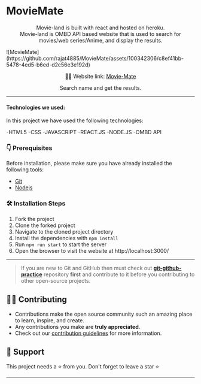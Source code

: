 # MovieMate
<p align="center">
Movie-land is built with react and hosted on heroku. <br>
Movie-land is OMBD API based website that is used to search for movies/web series/Anime, and display the results.
</p>
![MovieMate](https://github.com/rajat4885/MovieMate/assets/100342306/c8ef41bb-5478-4ed5-b6ed-d2c56e3e192d)

<p align="center">
    👨‍💻 Website link:
    <a href="https://mymoviemate.netlify.app/"> Movie-Mate </a>
</p>

<p align="center">
    Search  name and get the results.
</p>

---

#### Technologies we used:

In this project we have used the following technologies:

-HTML5
-CSS
-JAVASCRIPT
-REACT.JS
-NODE.JS
-OMBD API
### 👇 Prerequisites

Before installation, please make sure you have already installed the following tools:
- [Git](https://git-scm.com/downloads)
- [Nodejs](https://nodejs.org/en/download/)

### 🛠️ Installation Steps

1. Fork the project
2. Clone the forked project
3. Navigate to the cloned project directory
4. Install the dependencies with `npm install`
5. Run `npm run start` to start the server
6. Open the browser to visit the website at http://localhost:3000/

---

> If you are new to Git and GitHub then must check out **[git-github-practice](https://github.com/cryptoverseWeb3/git-github-practice)** repository **first** and contribute to it before you contributing to other open-source projects.

## 👨‍💻 Contributing

- Contributions make the open source community such an amazing place to learn, inspire, and create.
- Any contributions you make are **truly appreciated**.
- Check out our [contribution guidelines](/CONTRIBUTING.md) for more information.
  
## 🙏 Support

This project needs a ⭐️ from you. Don't forget to leave a star ⭐️

---
